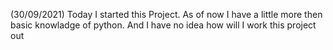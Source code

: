 (30/09/2021) 
Today I started this Project. As of now I have a little more then basic 
knowladge of python. And I have no idea how will I work this project out